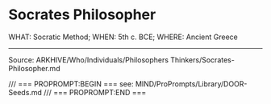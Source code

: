# Socrates Philosopher

WHAT: Socratic Method; WHEN: 5th c. BCE; WHERE: Ancient Greece

---
Source: ARKHIVE/Who/Individuals/Philosophers Thinkers/Socrates-Philosopher.md

/// === PROPROMPT:BEGIN ===
see: MIND/ProPrompts/Library/DOOR-Seeds.md
/// === PROPROMPT:END ===
